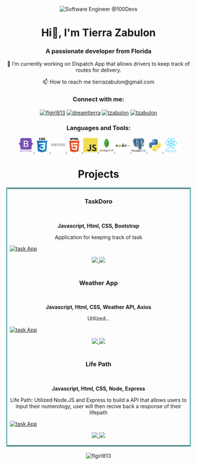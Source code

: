 <div align ="center">


![Software Engineer @100Devs](https://github.com/flgirl813/portfolio/blob/main/resources/Tierra%20Zabulon%20(1).png?raw=true)



<h1 align="center">Hi👋, I'm Tierra Zabulon</h1>
<h3 align="center">A passionate developer from Florida</h3>



  <p>🔭 I’m currently working on Dispatch App that allows drivers to keep track of routes for delivery. </p>
<p>📫 How to reach me tierrazabulon@gmail.com</p>

<h3 align="center">Connect with me:</h3>
<p align="center">
<a href="https://dev.to/flgirl813" target="blank"><img align="center" src="https://raw.githubusercontent.com/rahuldkjain/github-profile-readme-generator/master/src/images/icons/Social/devto.svg" alt="flgirl813" height="30" width="40" /></a>
<a href="https://twitter.com/dreamtierra" target="blank"><img align="center" src="https://raw.githubusercontent.com/rahuldkjain/github-profile-readme-generator/master/src/images/icons/Social/twitter.svg" alt="dreamtierra" height="30" width="40" /></a>
<a href="https://linkedin.com/in/tzabulon" target="blank"><img align="center" src="https://raw.githubusercontent.com/rahuldkjain/github-profile-readme-generator/master/src/images/icons/Social/linked-in-alt.svg" alt="tzabulon" height="30" width="40" /></a>
<a href="https://www.leetcode.com/tzabulon" target="blank"><img align="center" src="https://raw.githubusercontent.com/rahuldkjain/github-profile-readme-generator/master/src/images/icons/Social/leet-code.svg" alt="tzabulon" height="30" width="40" /></a>
</p>

<h3 align="center">Languages and Tools:</h3>
<p align="center"> <a href="https://getbootstrap.com" target="_blank" rel="noreferrer"> <img src="https://raw.githubusercontent.com/devicons/devicon/master/icons/bootstrap/bootstrap-plain-wordmark.svg" alt="bootstrap" width="40" height="40"/> </a> <a href="https://www.w3schools.com/css/" target="_blank" rel="noreferrer"> <img src="https://raw.githubusercontent.com/devicons/devicon/master/icons/css3/css3-original-wordmark.svg" alt="css3" width="40" height="40"/> </a> <a href="https://expressjs.com" target="_blank" rel="noreferrer"> <img src="https://raw.githubusercontent.com/devicons/devicon/master/icons/express/express-original-wordmark.svg" alt="express" width="40" height="40"/> </a> <a href="https://www.w3.org/html/" target="_blank" rel="noreferrer"> <img src="https://raw.githubusercontent.com/devicons/devicon/master/icons/html5/html5-original-wordmark.svg" alt="html5" width="40" height="40"/> </a> <a href="https://developer.mozilla.org/en-US/docs/Web/JavaScript" target="_blank" rel="noreferrer"> <img src="https://raw.githubusercontent.com/devicons/devicon/master/icons/javascript/javascript-original.svg" alt="javascript" width="40" height="40"/> </a> <a href="https://www.mongodb.com/" target="_blank" rel="noreferrer"> <img src="https://raw.githubusercontent.com/devicons/devicon/master/icons/mongodb/mongodb-original-wordmark.svg" alt="mongodb" width="40" height="40"/> </a> <a href="https://nodejs.org" target="_blank" rel="noreferrer"> <img src="https://raw.githubusercontent.com/devicons/devicon/master/icons/nodejs/nodejs-original-wordmark.svg" alt="nodejs" width="40" height="40"/> </a> <a href="https://www.postgresql.org" target="_blank" rel="noreferrer"> <img src="https://raw.githubusercontent.com/devicons/devicon/master/icons/postgresql/postgresql-original-wordmark.svg" alt="postgresql" width="40" height="40"/> </a> <a href="https://www.python.org" target="_blank" rel="noreferrer"> <img src="https://raw.githubusercontent.com/devicons/devicon/master/icons/python/python-original.svg" alt="python" width="40" height="40"/> </a> <a href="https://reactjs.org/" target="_blank" rel="noreferrer"> <img src="https://raw.githubusercontent.com/devicons/devicon/master/icons/react/react-original-wordmark.svg" alt="react" width="40" height="40"/> </a> </p>
<h1 align="center">Projects</h1>
<table bordercolor="#66b2b2">
  
 
 
  <tr>
    <td width="25%" valign="top">
      <h3 align="center">TaskDoro</h3>
        <br />
      <p align="center"><strong>Javascript, Html, CSS, Bootstrap</strong> </p>
 <p align="center">  Application for keeping track of task</p>
        <a target="_blank" href="http://net">
            <img src="https://github.com/flgirl813/final-project/blob/main/Webp.net-gifmaker.gif" width="100%" alt="task App"/>
        </a>
        <br />
        <p align="center">
          
  <a href="https://github.com/" target="_blank">
    <img src="https://img.shields.io/static/v1?label=|&message=REPO&color=88CDD1&style=plastic&logo=github&logo-color=white"/>
  </a>  
  <a href="http://" target="_blank">
    <img src="https://img.shields.io/static/v1?label=|&message=WEBSITE&color=88CDD1&style=plastic&logo=wordpress&logo-color=white"/>
  </a>
      </p>
        
  
    
   
  </tr>
    </td>
  <tr>
    <td width="25%" valign="top">
      <h3 align="center">Weather App</h3>
        <br />
      <p align="center"><strong>Javascript, Html, CSS, Weather API, Axios</strong> </p>
 <p align="center"> Utilized...</p>
        <a target="_blank" href="http://">
            <img src="https://github.com/flgirl813/portfolio/blob/main/resources/Webp.net-gifmaker%20(1).gif" width="100%" alt="task App"/>
        </a>
        <br />
        <p align="center">
          
  <a href="https://github.com/" target="_blank">
    <img src="https://img.shields.io/static/v1?label=|&message=REPO&color=88CDD1&style=plastic&logo=github&logo-color=white"/>
  </a>  
  <a href="http://" target="_blank">
    <img src="https://img.shields.io/static/v1?label=|&message=WEBSITE&color=88CDD1&style=plastic&logo=wordpress&logo-color=white"/>
  </a>
    
   
    
   
  </tr>
   </td>
  
  <tr>
    <td width="25%" valign="top">
      <h3 align="center">Life Path</h3>
        <br />
        </p>
  <p align="center"><strong>Javascript, Html, CSS, Node, Express</strong> </p>
 <p align="center"> Life Path: Utilized Node.JS and Express to build a API that allows users to input their numerology, user will then recive back a response of their lifepath</p>
        <a target="_blank" href="http://">
            <img src="https://github.com/flgirl813/portfolio/blob/main/resources/Webp.net-lifepath.gif" width="100%" alt="task App"/>
        </a>
        <br />
        <p align="center">
          
  <a href="https://github.com/" target="_blank">
    <img src="https://img.shields.io/static/v1?label=|&message=REPO&color=88CDD1&style=plastic&logo=github&logo-color=white"/>
  </a>  
  <a href="https://lifepaths.netlify.app/" target="_blank">
    <img src="https://img.shields.io/static/v1?label=|&message=WEBSITE&color=88CDD1&style=plastic&logo=wordpress&logo-color=white"/>
  </a>
    
  
    
   
  </tr>
    </td>
</table>

<p><img align="center" src="https://github-readme-streak-stats.herokuapp.com/?user=flgirl813&" alt="flgirl813" /></p>
  
  </div>
